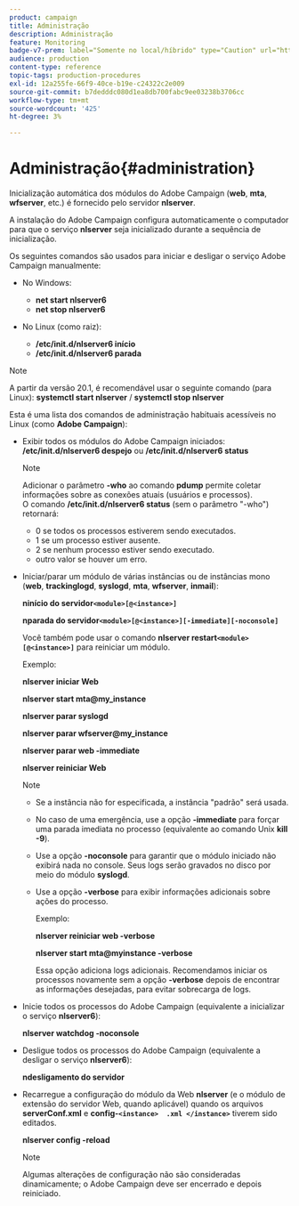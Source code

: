```yaml
---
product: campaign
title: Administração
description: Administração
feature: Monitoring
badge-v7-prem: label="Somente no local/híbrido" type="Caution" url="https://experienceleague.adobe.com/docs/campaign-classic/using/installing-campaign-classic/architecture-and-hosting-models/hosting-models-lp/hosting-models.html?lang=pt-BR" tooltip="Aplica-se somente a implantações locais e híbridas"
audience: production
content-type: reference
topic-tags: production-procedures
exl-id: 12a255fe-66f9-40ce-b19e-c24322c2e009
source-git-commit: b7dedddc080d1ea8db700fabc9ee03238b3706cc
workflow-type: tm+mt
source-wordcount: '425'
ht-degree: 3%

---
```


# Administração{#administration}

Inicialização automática dos módulos do Adobe Campaign (**web**, **mta**, **wfserver**, etc.) é fornecido pelo servidor **nlserver**.

A instalação do Adobe Campaign configura automaticamente o computador para que o serviço **nlserver** seja inicializado durante a sequência de inicialização.

Os seguintes comandos são usados para iniciar e desligar o serviço Adobe Campaign manualmente:

* No Windows:

   * **net start nlserver6**
   * **net stop nlserver6**

* No Linux (como raiz):

   * **/etc/init.d/nlserver6 início**
   * **/etc/init.d/nlserver6 parada**

>[!NOTE]
>
>A partir da versão 20.1, é recomendável usar o seguinte comando (para Linux): **systemctl start nlserver** / **systemctl stop nlserver**

Esta é uma lista dos comandos de administração habituais acessíveis no Linux (como **Adobe Campaign**):

* Exibir todos os módulos do Adobe Campaign iniciados: **/etc/init.d/nlserver6 despejo** ou **/etc/init.d/nlserver6 status**

  >[!NOTE]
  >
  >Adicionar o parâmetro **-who** ao comando **pdump** permite coletar informações sobre as conexões atuais (usuários e processos).\
  >O comando **/etc/init.d/nlserver6 status** (sem o parâmetro &quot;-who&quot;) retornará:
  >
  >    * 0 se todos os processos estiverem sendo executados.
  >    * 1 se um processo estiver ausente.
  >    * 2 se nenhum processo estiver sendo executado.
  >    * outro valor se houver um erro.
  >

* Iniciar/parar um módulo de várias instâncias ou de instâncias mono (**web**, **trackinglogd**, **syslogd**, **mta**, **wfserver**, **inmail**):

  **ninício do servidor`<module>[@<instance>]`**

  **nparada do servidor`<module>[@<instance>][-immediate][-noconsole]`**

  Você também pode usar o comando **nlserver restart`<module>[@<instance>]`** para reiniciar um módulo.

  Exemplo:

  **nlserver iniciar Web**

  **nlserver start mta@my_instance**

  **nlserver parar syslogd**

  **nlserver parar wfserver@my_instance**

  **nlserver parar web -immediate**

  **nlserver reiniciar Web**

  >[!NOTE]
  >
  >* Se a instância não for especificada, a instância &quot;padrão&quot; será usada.
  >* No caso de uma emergência, use a opção **-immediate** para forçar uma parada imediata no processo (equivalente ao comando Unix **kill -9**).
  >* Use a opção **-noconsole** para garantir que o módulo iniciado não exibirá nada no console. Seus logs serão gravados no disco por meio do módulo **syslogd**.
  >* Use a opção **-verbose** para exibir informações adicionais sobre ações do processo.
  >
  >   Exemplo:
  >
  >   **nlserver reiniciar web -verbose**
  >
  >   **nlserver start mta@myinstance -verbose**
  >
  >   Essa opção adiciona logs adicionais. Recomendamos iniciar os processos novamente sem a opção **-verbose** depois de encontrar as informações desejadas, para evitar sobrecarga de logs.

* Inicie todos os processos do Adobe Campaign (equivalente a inicializar o serviço **nlserver6**):

  **nlserver watchdog -noconsole**

* Desligue todos os processos do Adobe Campaign (equivalente a desligar o serviço **nlserver6**):

  **ndesligamento do servidor**

* Recarregue a configuração do módulo da Web **nlserver** (e o módulo de extensão do servidor Web, quando aplicável) quando os arquivos **serverConf.xml** e **config-`<instance>  .xml </instance>`** tiverem sido editados.

  **nlserver config -reload**

  >[!NOTE]
  >
  >Algumas alterações de configuração não são consideradas dinamicamente; o Adobe Campaign deve ser encerrado e depois reiniciado.
